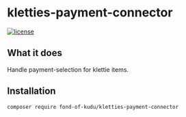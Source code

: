 # kletties-payment-connector
[![license](https://img.shields.io/github/license/fond-of-kudu/kletties-payment-connector.svg)](https://packagist.org/packages/fond-of-kudu/kletties-payment-connector)

## What it does

Handle payment-selection for klettie items.

## Installation

```
composer require fond-of-kudu/kletties-payment-connector
```
